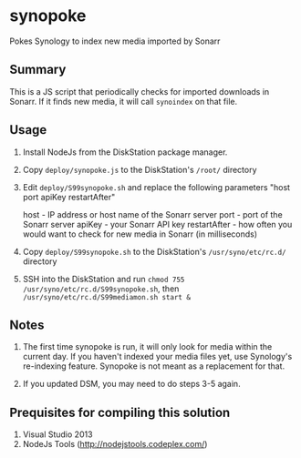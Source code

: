# synopoke
Pokes Synology to index new media imported by Sonarr

Summary
-------

This is a JS script that periodically checks for imported downloads in Sonarr. If it finds new media,
it will call ``synoindex`` on that file.

Usage
-----

1. Install NodeJs from the DiskStation package manager.

2. Copy ``deploy/synopoke.js`` to the DiskStation's ``/root/`` directory

3. Edit ``deploy/S99synopoke.sh`` and replace the following parameters "host port apiKey restartAfter" 

   host - IP address or host name of the Sonarr server
   port - port of the Sonarr server
   apiKey - your Sonarr API key
   restartAfter - how often you would want to check for new media in Sonarr (in milliseconds)

4. Copy ``deploy/S99synopoke.sh`` to the DiskStation's ``/usr/syno/etc/rc.d/`` directory

5. SSH into the DiskStation and run ``chmod 755 /usr/syno/etc/rc.d/S99synopoke.sh``,
   then ``/usr/syno/etc/rc.d/S99mediamon.sh start &``

Notes
-----

1. The first time synopoke is run, it will only look for media within the current day. If you haven't indexed
   your media files yet, use Synology's re-indexing feature. Synopoke is not meant as a replacement for that.

2. If you updated DSM, you may need to do steps 3-5 again.

Prequisites for compiling this solution
---------------------------------------
1. Visual Studio 2013
2. NodeJs Tools (http://nodejstools.codeplex.com/)